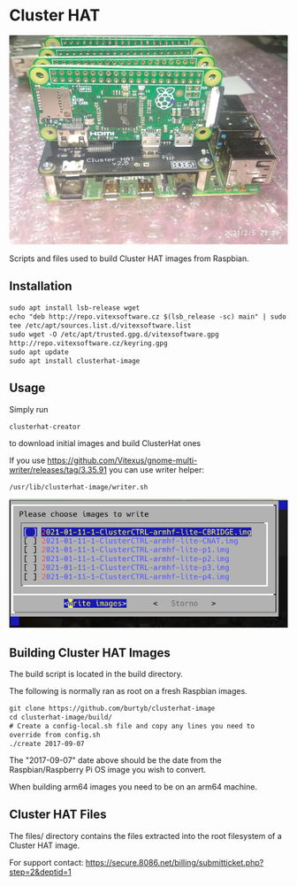 # Cluster HAT

![InAction](clusterhat.jpeg?raw=true)

Scripts and files used to build Cluster HAT images from Raspbian.


Installation
------------

```shell
sudo apt install lsb-release wget
echo "deb http://repo.vitexsoftware.cz $(lsb_release -sc) main" | sudo tee /etc/apt/sources.list.d/vitexsoftware.list
sudo wget -O /etc/apt/trusted.gpg.d/vitexsoftware.gpg http://repo.vitexsoftware.cz/keyring.gpg
sudo apt update
sudo apt install clusterhat-image
```


Usage
-----

Simply run 
```shell
clusterhat-creator
```
to download initial images and build ClusterHat ones


If you use https://github.com/Vitexus/gnome-multi-writer/releases/tag/3.35.91 you can use writer helper:

```shell
/usr/lib/clusterhat-image/writer.sh
```
![X](writer.png?raw=true)




## Building Cluster HAT Images

The build script is located in the build directory.

The following is normally ran as root on a fresh Raspbian images.

```
git clone https://github.com/burtyb/clusterhat-image
cd clusterhat-image/build/
# Create a config-local.sh file and copy any lines you need to override from config.sh
./create 2017-09-07
```

The "2017-09-07" date above should be the date from the Raspbian/Raspberry Pi OS image you wish to convert.

When building arm64 images you need to be on an arm64 machine.



## Cluster HAT Files

The files/ directory contains the files extracted into the root filesystem of a Cluster HAT image.

For support contact: https://secure.8086.net/billing/submitticket.php?step=2&deptid=1

